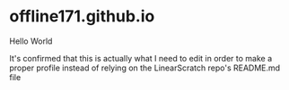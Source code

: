 # offline171.github.io

Hello World

It's confirmed that this is actually what I need to edit in order to make a proper profile instead of relying on the LinearScratch repo's README.md file
